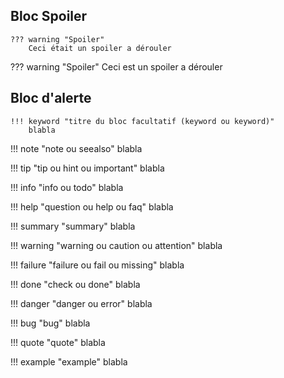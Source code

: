 ## Bloc Spoiler

```
??? warning "Spoiler"
    Ceci était un spoiler a dérouler
```

??? warning "Spoiler"
    Ceci est un spoiler a dérouler

## Bloc d'alerte

```
!!! keyword "titre du bloc facultatif (keyword ou keyword)"
    blabla
```

!!! note "note ou seealso"
    blabla

!!! tip "tip ou hint ou important"
    blabla

!!! info "info ou todo"
    blabla

!!! help "question ou help ou faq"
    blabla

!!! summary "summary"
    blabla

!!! warning "warning ou caution ou attention"
    blabla

!!! failure "failure ou fail ou missing"
    blabla

!!! done "check ou done"
    blabla

!!! danger "danger ou error"
    blabla

!!! bug "bug"
    blabla

!!! quote "quote"
    blabla

!!! example "example"
    blabla